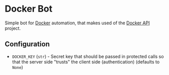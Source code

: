 # Docker Bot

Simple bot for [Docker](https://docker.com) automation, that makes used of the [Docker API](http://docker-api.hive.pt) project.

## Configuration

* `DOCKER_KEY` (`str`) - Secret key that should be passed in protected calls so that the server side
"trusts" the client side (authentication) (defaults to `None`)
